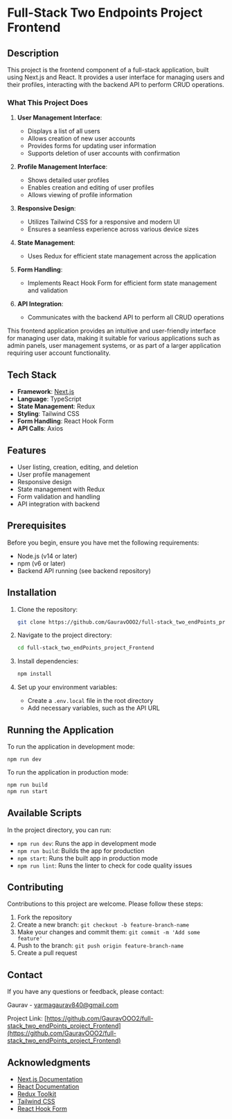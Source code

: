# Full-Stack Two Endpoints Project Frontend

## Description

This project is the frontend component of a full-stack application, built using Next.js and React. It provides a user interface for managing users and their profiles, interacting with the backend API to perform CRUD operations.

### What This Project Does

1. **User Management Interface**:
   - Displays a list of all users
   - Allows creation of new user accounts
   - Provides forms for updating user information
   - Supports deletion of user accounts with confirmation

2. **Profile Management Interface**:
   - Shows detailed user profiles
   - Enables creation and editing of user profiles
   - Allows viewing of profile information

3. **Responsive Design**:
   - Utilizes Tailwind CSS for a responsive and modern UI
   - Ensures a seamless experience across various device sizes

4. **State Management**:
   - Uses Redux for efficient state management across the application

5. **Form Handling**:
   - Implements React Hook Form for efficient form state management and validation

6. **API Integration**:
   - Communicates with the backend API to perform all CRUD operations

This frontend application provides an intuitive and user-friendly interface for managing user data, making it suitable for various applications such as admin panels, user management systems, or as part of a larger application requiring user account functionality.

## Tech Stack

- **Framework**: [Next.js](https://nextjs.org/)
- **Language**: TypeScript
- **State Management**: Redux
- **Styling**: Tailwind CSS
- **Form Handling**: React Hook Form
- **API Calls**: Axios

## Features

- User listing, creation, editing, and deletion
- User profile management
- Responsive design
- State management with Redux
- Form validation and handling
- API integration with backend

## Prerequisites

Before you begin, ensure you have met the following requirements:

- Node.js (v14 or later)
- npm (v6 or later)
- Backend API running (see backend repository)

## Installation

1. Clone the repository:
   ```bash
   git clone https://github.com/GauravOOO2/full-stack_two_endPoints_project_Frontend.git
   ```

2. Navigate to the project directory:
   ```bash
   cd full-stack_two_endPoints_project_Frontend
   ```

3. Install dependencies:
   ```bash
   npm install
   ```

4. Set up your environment variables:
   - Create a `.env.local` file in the root directory
   - Add necessary variables, such as the API URL

## Running the Application

To run the application in development mode:
```
npm run dev
```

To run the application in production mode:
```bash
npm run build
npm run start
```



    
## Available Scripts

In the project directory, you can run:

- `npm run dev`: Runs the app in development mode
- `npm run build`: Builds the app for production
- `npm start`: Runs the built app in production mode
- `npm run lint`: Runs the linter to check for code quality issues

## Contributing

Contributions to this project are welcome. Please follow these steps:

1. Fork the repository
2. Create a new branch: `git checkout -b feature-branch-name`
3. Make your changes and commit them: `git commit -m 'Add some feature'`
4. Push to the branch: `git push origin feature-branch-name`
5. Create a pull request


## Contact

If you have any questions or feedback, please contact:

Gaurav - varmagaurav840@gmail.com


Project Link: [https://github.com/GauravOOO2/full-stack_two_endPoints_project_Frontend](https://github.com/GauravOOO2/full-stack_two_endPoints_project_Frontend)

## Acknowledgments

- [Next.js Documentation](https://nextjs.org/docs)
- [React Documentation](https://reactjs.org/docs/getting-started.html)
- [Redux Toolkit](https://redux-toolkit.js.org/)
- [Tailwind CSS](https://tailwindcss.com/docs)
- [React Hook Form](https://react-hook-form.com/)